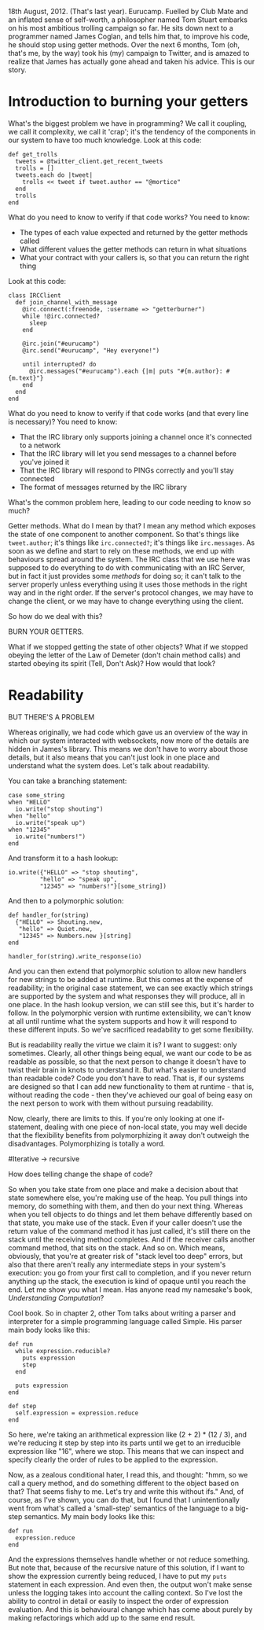 18th August, 2012. (That's last year). Eurucamp. Fuelled by Club Mate and an inflated sense of self-worth, a philosopher named Tom Stuart embarks on his most ambitious trolling campaign so far. He sits down next to a programmer named James Coglan, and tells him that, to improve his code, he should stop using getter methods. Over the next 6 months, Tom (oh, that's me, by the way) took his (my) campaign to Twitter, and is amazed to realize that James has actually gone ahead and taken his advice. This is our story.

# Introduction to burning your getters

What's the biggest problem we have in programming? We call it coupling, we call it complexity, we call it 'crap'; it's the tendency of the components in our system to have too much knowledge. Look at this code: 

    def get_trolls
      tweets = @twitter_client.get_recent_tweets
      trolls = []
      tweets.each do |tweet|
        trolls << tweet if tweet.author == "@mortice"
      end
      trolls
    end

What do you need to know to verify if that code works? You need to know:

* The types of each value expected and returned by the getter methods called
* What different values the getter methods can return in what situations
* What your contract with your callers is, so that you can return the right thing

Look at this code:

    class IRCClient
      def join_channel_with_message
        @irc.connect(:freenode, :username => "getterburner")
        while !@irc.connected?
          sleep
        end

        @irc.join("#eurucamp")
        @irc.send("#eurucamp", "Hey everyone!")

        until interrupted? do
          @irc.messages("#eurucamp").each {|m| puts "#{m.author}: #{m.text}"}
        end
      end
    end
    
What do you need to know to verify if that code works (and that every line is necessary)? You need to know:

* That the IRC library only supports joining a channel once it's connected to a network
* That the IRC library will let you send messages to a channel before you've joined it
* That the IRC library will respond to PINGs correctly and you'll stay connected
* The format of messages returned by the IRC library

What's the common problem here, leading to our code needing to know so much?

Getter methods. What do I mean by that? I mean any method which exposes the state of one component to another component. So that's things like `tweet.author`; it's things like `irc.connected?`; it's things like `irc.messages`. As soon as we define and start to rely on these methods, we end up with behaviours spread around the system. The IRC class that we use here was supposed to do everything to do with communicating with an IRC Server, but in fact it just provides some *methods* for doing so; it can't talk to the server properly unless everything using it uses those methods in the right way and in the right order. If the server's protocol changes, we may have to change the client, or we may have to change everything using the client.

So how do we deal with this?

BURN YOUR GETTERS.

What if we stopped getting the state of other objects? What if we stopped obeying the letter of the Law of Demeter (don't chain method calls) and started obeying its spirit (Tell, Don't Ask)? How would that look?

# Readability

BUT THERE'S A PROBLEM

Whereas originally, we had code which gave us an overview of the way in which our system interacted with websockets, now more of the details are hidden in James's library. This means we don't have to worry about those details, but it also means that you can't just look in one place and understand what the system does. Let's talk about readability.

You can take a branching statement:

    case some_string
    when "HELLO"
      io.write("stop shouting")
    when "hello"
      io.write("speak up")
    when "12345"
      io.write("numbers!")
    end

And transform it to a hash lookup:

    io.write({"HELLO" => "stop shouting",
             "hello" => "speak up",
             "12345" => "numbers!"}[some_string])

And then to a polymorphic solution:

    def handler_for(string)
      {"HELLO" => Shouting.new,
       "hello" => Quiet.new,
       "12345" => Numbers.new }[string]
    end

    handler_for(string).write_response(io)

And you can then extend that polymorphic solution to allow new handlers for new strings to be added at runtime. But this comes at the expense of readability; in the original case statement, we can see exactly which strings are supported by the system and what responses they will produce, all in one place. In the hash lookup version, we can still see this, but it's harder to follow. In the polymorphic version with runtime extensibility, we can't know at all until runtime what the system supports and how it will respond to these different inputs. So we've sacrificed readability to get some flexibility. 

But is readability really the virtue we claim it is? I want to suggest: only sometimes. Clearly, all other things being equal, we want our code to be as readable as possible, so that the next person to change it doesn't have to twist their brain in knots to understand it. But what's easier to understand than readable code? Code you don't have to read. That is, if our systems are designed so that I can add new functionality to them at runtime - that is, without reading the code - then they've achieved our goal of being easy on the next person to work with them without pursuing readability.

Now, clearly, there are limits to this. If you're only looking at one if-statement, dealing with one piece of non-local state, you may well decide that the flexibility benefits from polymorphizing it away don't outweigh the disadvantages. Polymorphizing is totally a word.

#Iterative -> recursive

How does telling change the shape of code? 

So when you take state from one place and make a decision about that state somewhere else, you're making use of the heap. You pull things into memory, do something with them, and then do your next thing. Whereas when you tell objects to do things and let them behave differently based on that state, you make use of the stack. Even if your caller doesn't use the return value of the command method it has just called, it's still there on the stack until the receiving method completes. And if the receiver calls another command method, that sits on the stack. And so on. Which means, obviously, that you're at greater risk of "stack level too deep" errors, but also that there aren't really any intermediate steps in your system's execution: you go from your first call to completion, and if you never return anything up the stack, the execution is kind of opaque until you reach the end. Let me show you what I mean. Has anyone read my namesake's book, _Understanding Computation_?

Cool book. So in chapter 2, other Tom talks about writing a parser and interpreter for a simple programming language called Simple. His parser main body looks like this:

    def run
      while expression.reducible?
        puts expression
        step
      end

      puts expression
    end
  
    def step
      self.expression = expression.reduce
    end

So here, we're taking an arithmetical expression like (2 + 2) * (12 / 3), and we're reducing it step by step into its parts until we get to an irreducible expression like "16", where we stop. This means that we can inspect and specify clearly the order of rules to be applied to the expression.

Now, as a zealous conditional hater, I read this, and thought: "hmm, so we call a query method, and do something different to the object based on that? That seems fishy to me. Let's try and write this without ifs." And, of course, as I've shown, you can do that, but I found that I unintentionally went from what's called a 'small-step' semantics of the language to a big-step semantics. My main body looks like this:

    def run
      expression.reduce
    end

And the expressions themselves handle whether or not reduce something. But note that, because of the recursive nature of this solution, if I want to show the expression currently being reduced, I have to put my `puts` statement in each expression. And even then, the output won't make sense unless the logging takes into account the calling context. So I've lost the ability to control in detail or easily to inspect the order of expression evaluation. And this is behavioural change which has come about purely by making refactorings which add up to the same end result.
